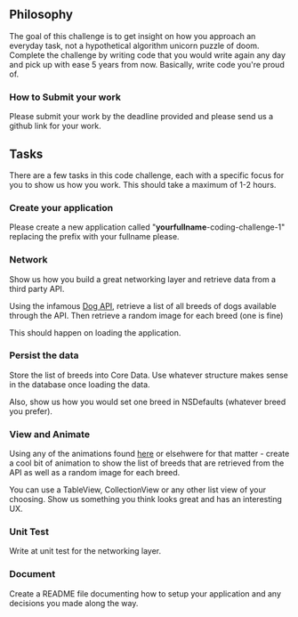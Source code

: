 ## Philosophy

The goal of this challenge is to get insight on how you approach an everyday task, not a hypothetical algorithm unicorn puzzle of doom. Complete the challenge by writing code that you would write again any day and pick up with ease 5 years from now. Basically, write code you're proud of.

### How to Submit your work

Please submit your work by the deadline provided and please send us a github link for your work.

## Tasks

There are a few tasks in this code challenge, each with a specific focus for you to show us how you work.  This should take a maximum of 1-2 hours.

### Create your application

Please create a new application called "**yourfullname**-coding-challenge-1" replacing the prefix with your fullname please.

### Network

Show us how you build a great networking layer and retrieve data from a third party API.

Using the infamous [Dog API](https://dog.ceo/dog-api/), retrieve a list of all breeds of dogs available through the API.  Then retrieve a random image for each breed (one is fine)

This should happen on loading the application.

### Persist the data

Store the list of breeds into Core Data.  Use whatever structure makes sense in the database once loading the data.

Also, show us how you would set one breed in NSDefaults (whatever breed you prefer).

### View and Animate

Using any of the animations found [here](https://medium.com/@dinolaw/22-best-swift-animation-libraries-in-early-2020-8f76d39e0bcb) or elsehwere for that matter - create a cool bit of animation to show the list of breeds that are retrieved from the API as well as a random image for each breed.

You can use a TableView, CollectionView or any other list view of your choosing.  Show us something you think looks great and has an interesting UX.

### Unit Test

Write at unit test for the networking layer.

### Document

Create a README file documenting how to setup your application and any decisions you made along the way.


